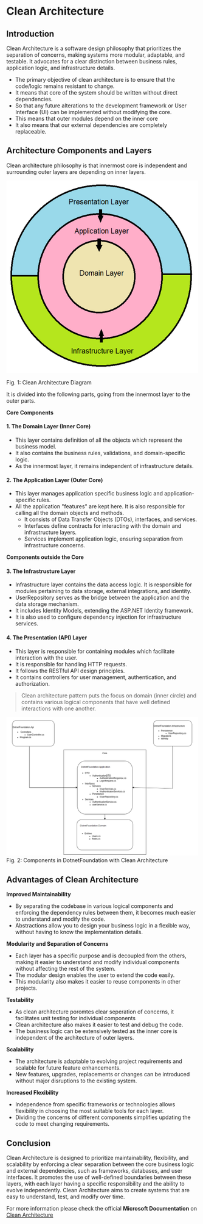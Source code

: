 # Clean Architecture

## Introduction

Clean Architecture is a software design philosophy that prioritizes the separation of concerns, making systems more modular, adaptable, and testable. It advocates for a clear distinction between business rules, application logic, and infrastructure details.

- The primary objective of clean architecture is to ensure that the code/logic remains resistant to change.
- It means that core of the system should be written without direct dependencies.
- So that any future alterations to the development framework or User Interface (UI) can be implemented without modifying the core.
- This means that outer modules depend on the inner core
- It also means that our external dependencies are completely replaceable.

## Architecture Components and Layers

Clean architecture philosophy is that innermost core is independent and surrounding outer layers are depending on inner layers.

![Clean Architecture Diagram Onion View](./images/ca_diagram1.png)

Fig. 1: Clean Architecture Diagram

It is divided into the following parts, going from the innermost layer to the outer parts.

**Core Components**

#### 1. The Domain Layer (Inner Core)

- This layer contains definition of all the objects which represent the business model.
- It also contains the business rules, validations, and domain-specific logic.
- As the innermost layer, it remains independent of infrastructure details.

#### 2. The Application Layer (Outer Core)

- This layer manages application specific business logic and application-specific rules.
- All the application "features" are kept here. It is also responsible for calling all the domain objects and methods.
  - It consists of Data Transfer Objects (DTOs), interfaces, and services.
  - Interfaces define contracts for interacting with the domain and infrastructure layers.
  - Services implement application logic, ensuring separation from infrastructure concerns.

**Components outside the Core**

#### 3. The Infrastrusture Layer

- Infrastructure layer contains the data access logic. It is responsible for modules pertaining to data storage, external integrations, and identity.
- UserRepository serves as the bridge between the application and the data storage mechanism.
- It includes Identity Models, extending the ASP.NET Identity framework.
- It is also used to configure dependency injection for infrastructure services.

#### 4. The Presentation (API) Layer

- This layer is responsible for containing modules which facilitate interaction with the user.
- It is responsible for handling HTTP requests.
- It follows the RESTful API design principles.
- It contains controllers for user management, authentication, and authorization.

> Clean architecture pattern puts the focus on domain (inner circle) and contains various logical components that have well defined interactions with one another.

![Dotnet Foundation Architecture for Project Components](./images/ca_components2.png)
Fig. 2: Components in DotnetFoundation with Clean Architecture

## Advantages of Clean Architecture

**Improved Maintainability**

- By separating the codebase in various logical components and enforcing the dependency rules between them, it becomes much easier to understand and modify the code.
- Abstractions allow you to design your business logic in a flexible way, without having to know the implementation details.

**Modularity and Separation of Concerns**

- Each layer has a specific purpose and is decoupled from the others, making it easier to understand and modify individual components without affecting the rest of the system.
- The modular design enables the user to extend the code easily.
- This modularity also makes it easier to reuse components in other projects.

**Testability**

- As clean architecture poromtes clear seperation of concerns, it facilitates unit testing for individual components
- Clean architecture also makes it easier to test and debug the code.
- The business logic can be extensively tested as the inner core is independent of the architecture of outer layers.

**Scalability**

- The architecture is adaptable to evolving project requirements and scalable for future feature enhancements.
- New features, upgrades, replacements or changes can be introduced without major disruptions to the existing system.

**Increased Flexibility**

- Independence from specific frameworks or technologies allows flexibility in choosing the most suitable tools for each layer.
- Dividing the concerns of different components simplifies updating the code to meet changing requirements.

## Conclusion

Clean Architecture is designed to prioritize maintainability, flexibility, and scalability by enforcing a clear separation between the core business logic and external dependencies, such as frameworks, databases, and user interfaces. It promotes the use of well-defined boundaries between these layers, with each layer having a specific responsibility and the ability to evolve independently. Clean Architecture aims to create systems that are easy to understand, test, and modify over time.

For more information please check the official **Microsoft Documentation** on [Clean Architecture](https://learn.microsoft.com/en-us/dotnet/architecture/modern-web-apps-azure/common-web-application-architectures#clean-architecture)
